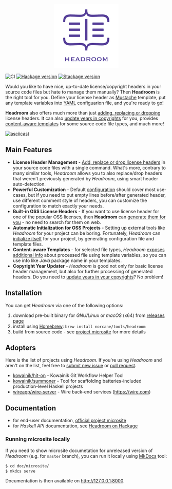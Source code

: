 <p align="center"><img src ="https://github.com/vaclavsvejcar/headroom/blob/master/doc/assets/logo.png?raw=true" width="200" /></p>

![CI](https://github.com/vaclavsvejcar/headroom/workflows/CI/badge.svg)
[![Hackage version](http://img.shields.io/hackage/v/headroom.svg)](https://hackage.haskell.org/package/headroom)
[![Stackage version](https://www.stackage.org/package/headroom/badge/lts?label=Stackage)](https://www.stackage.org/package/headroom)

Would you like to have nice, up-to-date license/copyright headers in your source code files but hate to manage them manually? Then __Headroom__ is the right tool for you. Define your license header as [Mustache][web:mustache] template, put any template variables into [YAML][wiki:yaml] configuarion file, and you're ready to go!

__Headroom__ also offers much more than just [adding, replacing or dropping][doc:running-headroom] license headers. It can also [update years in copyrights][doc:post-processing] for you, provides [content-aware templates][doc:templates] for some source code file types, and much more!

[![asciicast](https://asciinema.org/a/4Pfxdss0V4msFjjt2z6mgCZCp.svg)](https://asciinema.org/a/4Pfxdss0V4msFjjt2z6mgCZCp)

## Main Features
- __License Header Management__ - [Add, replace or drop license headers][doc:running-headroom] in your source code files with a single command. What's more, contrary to many similar tools, _Headroom_ allows you to also replace/drop headers that weren't previously generated by _Headroom_, using smart header auto-detection.
- __Powerful Customization__ - Default [configuration][doc:configuration] should cover most use-cases, but if you need to put empty lines before/after generated header, use different comment style of headers, you can customize the configuration to match exactly your needs.
- __Built-in OSS License Headers__ - If you want to use license header for one of the popular OSS licenses, then __Headroom__ can [generate them for you][doc:running-headroom#gen-command] - no need to search for them on web.
- __Automatic Initialization for OSS Projects__ - Setting up external tools like _Headroom_ for your project can be boring. Fortunately, _Headroom_ can [initialize itself][doc:running-headroom#init-command] for your project, by generating configuration file and template files.
- __Content-aware Templates__ - for selected file types, _Headroom_ [exposes additional info][doc:templates] about processed file using template variables, so you can use info like _Java_ package name in your templates.
- __Copyright Year Updater__ - _Headroom_ is good not only for basic license header management, but also for further processing of generated headers. Do you need to [update years in your copyrights][doc:post-processing]? No problem!

## Installation
You can get _Headroom_ via one of the following options:
1. download pre-built binary for _GNU/Linux_ or _macOS_ (x64) from [releases page][meta:releases]
1. install using [Homebrew][web:homebrew]: `brew install norcane/tools/headroom`
1. build from source code - see [project microsite][web:headroom] for more details

## Adopters
Here is the list of projects using _Headroom_. If you're using _Headroom_ and aren't on the list, feel free to [submit new issue][meta:new-issue] or [pull request][meta:pulls].

- [kowainik/hit-on](https://github.com/kowainik/hit-on) - Kowainik Git Workflow Helper Tool
- [kowainik/summoner](https://github.com/kowainik/summoner) - Tool for scaffolding batteries-included production-level Haskell projects
- [wireapp/wire-server](https://github.com/wireapp/wire-server) - Wire back-end services (https://wire.com)

## Documentation
* for end-user documentation, [official project microsite][web:headroom]
* for _Haskell API_ documentation, see [Headroom on Hackage][hackage:headroom]

### Running microsite locally
If you need to show microsite documetation for unreleased version of _Headroom_ (e.g. for `master` branch), you can run it locally using [MkDocs][web:mkdocs] tool:

```
$ cd doc/microsite/
$ mkdcs serve
```

Documentation is then available on http://127.0.0.1:8000.

[i25]: https://github.com/vaclavsvejcar/headroom/issues/25
[hackage:headroom]: https://hackage.haskell.org/package/headroom
[meta:new-issue]: https://github.com/vaclavsvejcar/headroom/issues/new
[meta:pulls]: https://github.com/vaclavsvejcar/headroom/pulls
[meta:releases]: https://github.com/vaclavsvejcar/headroom/releases
[web:headroom]: https://doc.norcane.com/headroom/latest/
[web:homebrew]: https://brew.sh
[doc:configuration]: https://doc.norcane.com/headroom/latest/documentation/configuration/
[doc:templates]: https://doc.norcane.com/headroom/latest/documentation/templates/
[doc:post-processing]: https://doc.norcane.com/headroom/latest/documentation/post-processing/
[doc:running-headroom]: https://doc.norcane.com/headroom/latest/documentation/running-headroom/
[doc:running-headroom#gen-command]: https://doc.norcane.com/headroom/latest/documentation/running-headroom/#gen-command
[doc:running-headroom#init-command]: https://doc.norcane.com/headroom/latest/documentation/running-headroom/#init-command
[web:mkdocs]: https://www.mkdocs.org
[web:mustache]: https://mustache.github.io
[wiki:yaml]: https://en.wikipedia.org/wiki/YAML
